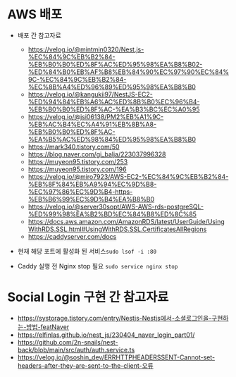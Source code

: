 # AWS 배포

-   배포 간 참고자료

    -   https://velog.io/@mintmin0320/Nest.js-%EC%84%9C%EB%B2%84-%EB%B0%B0%ED%8F%AC%ED%95%98%EA%B8%B02-%ED%84%B0%EB%AF%B8%EB%84%90%EC%97%90%EC%84%9C-%EC%84%9C%EB%B2%84-%EC%8B%A4%ED%96%89%ED%95%98%EA%B8%B0
    -   https://velog.io/@kangukii97/NestJS-EC2-%ED%94%84%EB%A6%AC%ED%8B%B0%EC%96%B4-%EB%B0%B0%ED%8F%AC-%EA%B3%BC%EC%A0%95
    -   https://velog.io/@jsi06138/PM2%EB%A1%9C-%EB%AC%B4%EC%A4%91%EB%8B%A8-%EB%B0%B0%ED%8F%AC-%EA%B5%AC%ED%98%84%ED%95%98%EA%B8%B0
    -   https://mark340.tistory.com/50
    -   https://blog.naver.com/gi_balja/223037996328
    -   https://muyeon95.tistory.com/253
    -   https://muyeon95.tistory.com/196
    -   https://velog.io/@miro7923/AWS-EC2-%EC%84%9C%EB%B2%84-%EB%8F%84%EB%A9%94%EC%9D%B8-%EC%97%86%EC%9D%B4-https-%EB%B6%99%EC%9D%B4%EA%B8%B0
    -   https://velog.io/@server30sopt/AWS-AWS-rds-postgreSQL-%ED%99%98%EA%B2%BD%EC%84%B8%ED%8C%85
    -   https://docs.aws.amazon.com/AmazonRDS/latest/UserGuide/UsingWithRDS.SSL.html#UsingWithRDS.SSL.CertificatesAllRegions
    -   https://caddyserver.com/docs

-   현재 해당 포트에 활성화 된 서비스`sudo lsof -i :80`
-   Caddy 실행 전 Nginx stop 필요 `sudo service nginx stop`

# Social Login 구현 간 참고자료

-   https://systorage.tistory.com/entry/Nestjs-Nestjs에서-소셜로그인을-구현하는-방법-featNaver
-   https://elfinlas.github.io/nest_js/230404_naver_login_part01/
-   https://github.com/2n-snails/nest-back/blob/main/src/auth/auth.service.ts
-   https://velog.io/@soshin_dev/ERRHTTPHEADERSSENT-Cannot-set-headers-after-they-are-sent-to-the-client-오류
